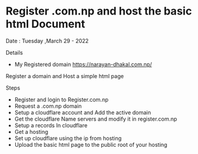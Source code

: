 # Register .com.np and host the basic html Document
Date : Tuesday ,March 29 - 2022

Details
- My Registered domain https://narayan-dhakal.com.np/

Register a domain and Host a simple html page

Steps
- Register and login to Register.com.np
- Request a .com.np domain
- Setup a cloudflare account and Add the active domain
- Get the cloudflare Name servers and modify it in register.com.np
- Setup a records In cloudflare
- Get a hosting 
- Set up cloudflare using the ip from hosting
- Upload the basic html page to the public root of your hosting





